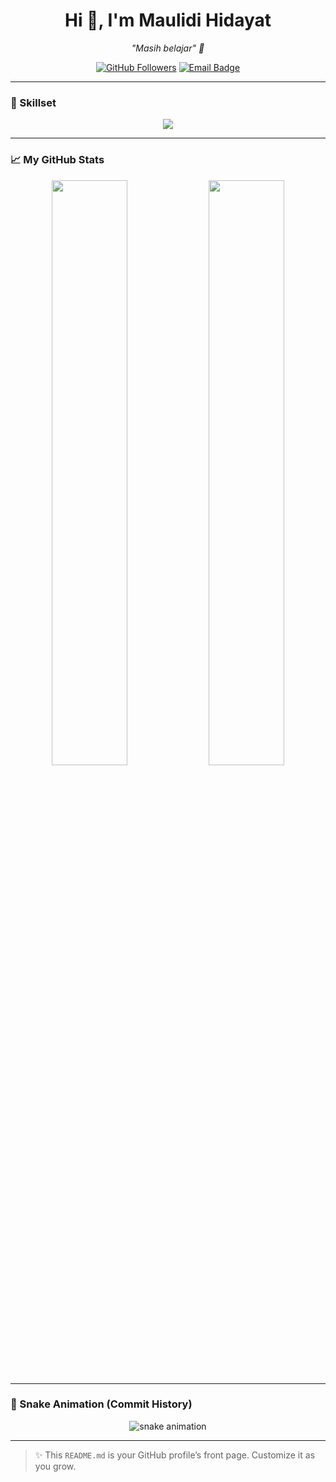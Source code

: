 <h1 align="center">Hi 👋, I'm Maulidi Hidayat</h1>
<p align="center"><em>"Masih belajar" 🚀</em></p>

<p align="center">
  <a href="https://github.com/maulidihidayat"><img src="https://img.shields.io/github/followers/maulidihidayat?label=Follow&style=social" alt="GitHub Followers"></a>
  <a href="mailto:maulidihidayat@gmail.com"><img src="https://img.shields.io/badge/Email-maulidihidayat%40gmail.com-blue?style=flat&logo=gmail" alt="Email Badge"></a>
</p>

---

### 🧠 Skillset
<p align="center">
  <img src="https://skillicons.dev/icons?i=html,css,js,ts,react,nextjs,tailwind,nodejs,py,fastapi,git,github" />
</p>

---

### 📈 My GitHub Stats

<p align="center">
  <img src="https://github-readme-stats.vercel.app/api?username=maulidihidayat&show_icons=true&theme=tokyonight" width="49%" />
  <img src="https://github-readme-streak-stats.herokuapp.com/?user=maulidihidayat&theme=tokyonight" width="49%" />
</p>

---

### 🐍 Snake Animation (Commit History)
<p align="center">
  <img src="https://github.com/maulidihidayat/maulidihidayat/blob/output/github-contribution-grid-snake.svg" alt="snake animation" />
</p>

---

> ✨ This `README.md` is your GitHub profile’s front page. Customize it as you grow.
